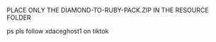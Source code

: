 PLACE ONLY THE DIAMOND-TO-RUBY-PACK.ZIP IN THE RESOURCE FOLDER



ps pls follow xdaceghost1 on tiktok
